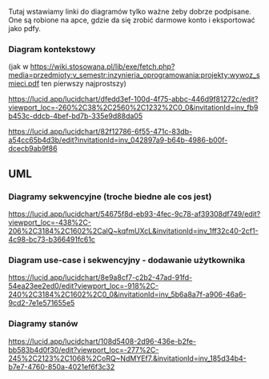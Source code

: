 Tutaj wstawiamy linki do diagramów tylko ważne żeby dobrze podpisane. One są robione na apce, gdzie da się zrobić darmowe konto i eksportować jako pdfy.

### Diagram kontekstowy 
(jak w https://wiki.stosowana.pl/lib/exe/fetch.php?media=przedmioty:v_semestr:inzynieria_oprogramowania:projekty:wywoz_smieci.pdf ten pierwszy najprostszy)

https://lucid.app/lucidchart/dfedd3ef-100d-4f75-abbc-446d9f81272c/edit?viewport_loc=-260%2C38%2C2560%2C1232%2C0_0&invitationId=inv_fb9b453c-ddcb-4bef-bd7b-335e9d88da05

https://lucid.app/lucidchart/82f12786-6f55-471c-83db-a54cc65b4d3b/edit?invitationId=inv_042897a9-b64b-4986-b00f-dcecb9ab9f86

## UML

### Diagramy sekwencyjne (troche biedne ale cos jest)
https://lucid.app/lucidchart/54675f8d-eb93-4fec-9c78-af39308df749/edit?viewport_loc=-438%2C-206%2C3184%2C1602%2CalQ~kqfmUXcL&invitationId=inv_1ff32c40-2cf1-4c98-bc73-b366491fc61c


### Diagram use-case i sekwencyjny - dodawanie użytkownika
https://lucid.app/lucidchart/8e9a8cf7-c2b2-47ad-91fd-54ea23ee2ed0/edit?viewport_loc=-918%2C-240%2C3184%2C1602%2C0_0&invitationId=inv_5b6a8a7f-a906-46a6-9cd2-7e1e571655e5

### Diagramy stanów 
https://lucid.app/lucidchart/108d5408-2d96-436e-b2fe-bb583b4d0f30/edit?viewport_loc=-277%2C-245%2C2123%2C1068%2CoRQ~NdMYEf7.&invitationId=inv_185d34b4-b7e7-4760-850a-4021ef6f3c32
